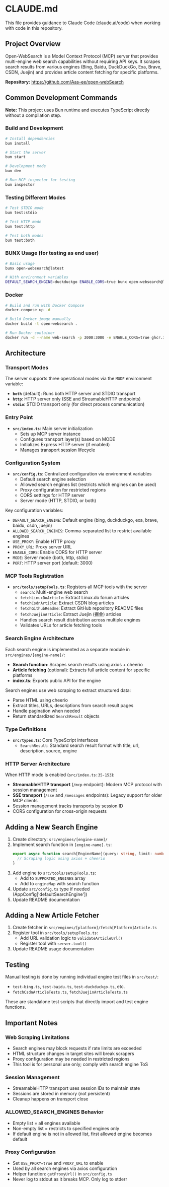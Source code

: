 # CLAUDE.md

This file provides guidance to Claude Code (claude.ai/code) when working with code in this repository.

## Project Overview

Open-WebSearch is a Model Context Protocol (MCP) server that provides multi-engine web search capabilities without requiring API keys. It scrapes search results from various engines (Bing, Baidu, DuckDuckGo, Exa, Brave, CSDN, Juejin) and provides article content fetching for specific platforms.

**Repository:** https://github.com/Aas-ee/open-webSearch

## Common Development Commands

**Note:** This project uses Bun runtime and executes TypeScript directly without a compilation step.

### Build and Development
```bash
# Install dependencies
bun install

# Start the server
bun start

# Development mode
bun dev

# Run MCP inspector for testing
bun inspector
```

### Testing Different Modes
```bash
# Test STDIO mode
bun test:stdio

# Test HTTP mode
bun test:http

# Test both modes
bun test:both
```

### BUNX Usage (for testing as end user)
```bash
# Basic usage
bunx open-websearch@latest

# With environment variables
DEFAULT_SEARCH_ENGINE=duckduckgo ENABLE_CORS=true bunx open-websearch@latest
```

### Docker
```bash
# Build and run with Docker Compose
docker-compose up -d

# Build Docker image manually
docker build -t open-websearch .

# Run Docker container
docker run -d --name web-search -p 3000:3000 -e ENABLE_CORS=true ghcr.io/aas-ee/open-web-search:latest
```

## Architecture

### Transport Modes
The server supports three operational modes via the `MODE` environment variable:
- **`both`** (default): Runs both HTTP server and STDIO transport
- **`http`**: HTTP server only (SSE and StreamableHTTP endpoints)
- **`stdio`**: STDIO transport only (for direct process communication)

### Entry Point
- **`src/index.ts`**: Main server initialization
  - Sets up MCP server instance
  - Configures transport layer(s) based on MODE
  - Initializes Express HTTP server (if enabled)
  - Manages transport session lifecycle

### Configuration System
- **`src/config.ts`**: Centralized configuration via environment variables
  - Default search engine selection
  - Allowed search engines list (restricts which engines can be used)
  - Proxy configuration for restricted regions
  - CORS settings for HTTP server
  - Server mode (HTTP, STDIO, or both)

Key configuration variables:
- `DEFAULT_SEARCH_ENGINE`: Default engine (bing, duckduckgo, exa, brave, baidu, csdn, juejin)
- `ALLOWED_SEARCH_ENGINES`: Comma-separated list to restrict available engines
- `USE_PROXY`: Enable HTTP proxy
- `PROXY_URL`: Proxy server URL
- `ENABLE_CORS`: Enable CORS for HTTP server
- `MODE`: Server mode (both, http, stdio)
- `PORT`: HTTP server port (default: 3000)

### MCP Tools Registration
- **`src/tools/setupTools.ts`**: Registers all MCP tools with the server
  - `search`: Multi-engine web search
  - `fetchLinuxDoArticle`: Extract Linux.do forum articles
  - `fetchCsdnArticle`: Extract CSDN blog articles
  - `fetchGithubReadme`: Extract GitHub repository README files
  - `fetchJuejinArticle`: Extract Juejin (掘金) articles
  - Handles search result distribution across multiple engines
  - Validates URLs for article fetching tools

### Search Engine Architecture
Each search engine is implemented as a separate module in `src/engines/[engine-name]/`:
- **Search function**: Scrapes search results using axios + cheerio
- **Article fetching** (optional): Extracts full article content for specific platforms
- **index.ts**: Exports public API for the engine

Search engines use web scraping to extract structured data:
- Parse HTML using cheerio
- Extract titles, URLs, descriptions from search result pages
- Handle pagination when needed
- Return standardized `SearchResult` objects

### Type Definitions
- **`src/types.ts`**: Core TypeScript interfaces
  - `SearchResult`: Standard search result format with title, url, description, source, engine

### HTTP Server Architecture
When HTTP mode is enabled (`src/index.ts:35-153`):
- **StreamableHTTP transport** (`/mcp` endpoint): Modern MCP protocol with session management
- **SSE transport** (`/sse` and `/messages` endpoints): Legacy support for older MCP clients
- Session management tracks transports by session ID
- CORS configuration for cross-origin requests

## Adding a New Search Engine

1. Create directory: `src/engines/[engine-name]/`
2. Implement search function in `[engine-name].ts`:
   ```typescript
   export async function search[EngineName](query: string, limit: number): Promise<SearchResult[]> {
     // Scraping logic using axios + cheerio
   }
   ```
3. Add engine to `src/tools/setupTools.ts`:
   - Add to `SUPPORTED_ENGINES` array
   - Add to `engineMap` with search function
4. Update `src/config.ts` type if needed (AppConfig['defaultSearchEngine'])
5. Update README documentation

## Adding a New Article Fetcher

1. Create fetcher in `src/engines/[platform]/fetch[Platform]Article.ts`
2. Register tool in `src/tools/setupTools.ts`:
   - Add URL validation logic to `validateArticleUrl()`
   - Register tool with `server.tool()`
3. Update README usage documentation

## Testing

Manual testing is done by running individual engine test files in `src/test/`:
- `test-bing.ts`, `test-baidu.ts`, `test-duckduckgo.ts`, etc.
- `fetchCsdnArticleTests.ts`, `fetchJuejinArticleTests.ts`

These are standalone test scripts that directly import and test engine functions.

## Important Notes

### Web Scraping Limitations
- Search engines may block requests if rate limits are exceeded
- HTML structure changes in target sites will break scrapers
- Proxy configuration may be needed in restricted regions
- This tool is for personal use only; comply with search engine ToS

### Session Management
- StreamableHTTP transport uses session IDs to maintain state
- Sessions are stored in memory (not persistent)
- Cleanup happens on transport close

### ALLOWED_SEARCH_ENGINES Behavior
- Empty list = all engines available
- Non-empty list = restricts to specified engines only
- If default engine is not in allowed list, first allowed engine becomes default

### Proxy Configuration
- Set `USE_PROXY=true` and `PROXY_URL` to enable
- Used by all search engines via axios configuration
- Helper function: `getProxyUrl()` in `src/config.ts`
- Never log to stdout as it breaks MCP. Only log to stderr